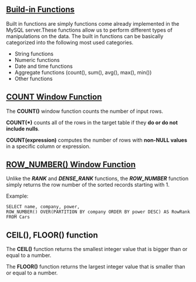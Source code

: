 ## [Build-in Functions](https://www.w3schools.com/sql/sql_ref_mysql.asp)

Built in functions are simply functions come already implemented in the MySQL server.These functions allow us to perform different types of manipulations on the data. The built in functions can be basically categorized into the following most used categories.

* String functions
* Numeric functions
* Date and time functions
* Aggregate functions (count(), sum(), avg(), max(), min())
* Other functions

## [COUNT Window Function](https://medium.com/analytics-vidhya/mysql-window-functions-37e1bb222d30)

The **COUNT()** window function counts the number of input rows. 

**COUNT(*)** counts all of the rows in the target table if they **do or do not include nulls**. 

**COUNT(expression)** computes the number of rows with **non-NULL values** in a specific column or expression.

## [ROW_NUMBER() Window Function](https://codingsight.com/similarities-and-differences-among-rank-dense_rank-and-row_number-functions/)

Unlike the **_RANK_** and **_DENSE_RANK_** functions, the **_ROW_NUMBER_** function simply returns the row number of the sorted records starting with 1. 

Example: 
```
SELECT name, company, power,
ROW_NUMBER() OVER(PARTITION BY company ORDER BY power DESC) AS RowRank
FROM Cars
```

## CEIL(), FLOOR() function

The **CEIL()** function returns the smallest integer value that is bigger than or equal to a number.

The **FLOOR()** function returns the largest integer value that is smaller than or equal to a number.


